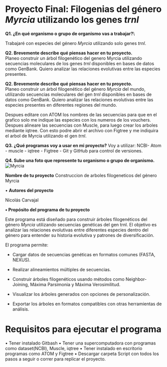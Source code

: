 
# Proyecto Final: Filogenias del género *Myrcia* utilizando los genes *trnl*

**Q1. ¿En qué organismo o grupo de organismo vas a trabajar?**\

Trabajaré con especies del género *Myrcia* utilizando solo genes *trnl*.

**Q2. Brevemente describe qué piensas hacer en tu proyecto.**\
Planeo construir un árbol filogenético del genero Myrcia utilizando secuencias moleculares de los genes *trnl* disponibles en bases de datos como GenBank. Quiero analizar las relaciones evolutivas entre las especies presentes.


**Q2. Brevemente describe qué piensas hacer en tu proyecto.**\
Planeo construir un árbol filogenético del género *Myrcia* del mundo,
utilizando secuencias moleculares del gen *trnl* disponibles en bases de
datos como GenBank. Quiero analizar las relaciones evolutivas entre las
especies presentes en diferentes regiones del mundo.

Despues editare con ATOM los nombres de las secuencias para que en el grafico solo me indique las especies con los numeros de los vouchers.
Despues alineare las secuencias con Muscle, para luego crear los arboles mediante iqtree. Con esto podre abrir el archivo con Figtree y me indiquira el arbol de Myrcia utilizando el gen *trnl*.

**Q3. ¿Qué programas voy a usar en mi proyecto?** 
Voy a utilizar: NCBI-
Atom - muscle - iqtree - Figtree - Git y GitHub para control de
versiones.

**Q4. Sube una foto que represente tu organismo o grupo de organismo.**\
![Myrcia](https://upload.wikimedia.org/wikipedia/commons/b/be/Myrcia_racemosa_%28O.Berg%29_Kiaersk._%287905804180%29.jpg)

**Nombre de tu proyecto** Construccion de arboles filogeneticos del género Myrcia

• **Autores del proyecto**

Nicolás Carvajal

**• Propósito del programa de tu proyecto**

Este programa está diseñado para construir árboles filogenéticos del
género *Myrcia* utilizando secuencias genéticas del gen trnl. El objetivo es
analizar las relaciones evolutivas entre diferentes especies dentro del
género para entender su historia evolutiva y patrones de
diversificación.

El programa permite:

-   Cargar datos de secuencias genéticas en formatos comunes (FASTA,
    NEXUS).

-   Realizar alineamientos múltiples de secuencias.

-   Construir árboles filogenéticos usando métodos como
    Neighbor-Joining, Máxima Parsimonia y Máxima Verosimilitud.

-   Visualizar los árboles generados con opciones de personalización.

-   Exportar los árboles en formatos compatibles con otras herramientas
    de análisis.

# Requisitos para ejecutar el programa

• Tener instalado Gitbash
• Tener una supercomputadora con programas como dataset(NCBI), Muscle, iqtree
• Tener instalado en escritorio programas como ATOM y Figtree
• Descargar carpeta Script con todos los pasos a seguir o correr para replicar el proyecto.


